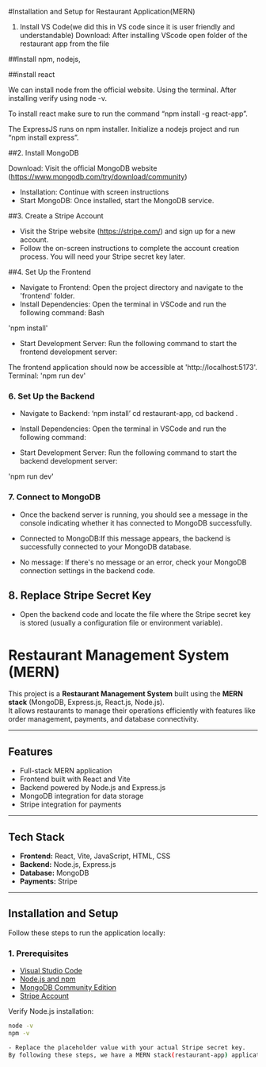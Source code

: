 #Installation and Setup for Restaurant Application(MERN)
1. Install VS Code(we did this in VS code since it is user friendly and understandable)
Download: After installing VScode open folder of the restaurant app from the file

##Install npm, nodejs,

##install react

We can install node from the official website. Using the terminal. After installing verify using
node -v.

To install react make sure to run the command “npm install -g react-app”.

The ExpressJS runs on npm installer. Initialize a nodejs project and run “npm install express”.

##2. Install MongoDB

Download: Visit the official MongoDB website
(https://www.mongodb.com/try/download/community)

- Installation: Continue with screen instructions
- Start MongoDB: Once installed, start the MongoDB service. 

##3. Create a Stripe Account

- Visit the Stripe website (https://stripe.com/) and sign up for a new account.
- Follow the on-screen instructions to complete the account creation process. You will need your
Stripe secret key later.

##4. Set Up the Frontend

- Navigate to Frontend: Open the project directory and navigate to the 'frontend' folder.
- Install Dependencies: Open the terminal in VSCode and run the following command:
 Bash

 'npm install'
- Start Development Server: Run the following command to start the frontend development
server:

The frontend application should now be accessible at 'http://localhost:5173'.
Terminal:
 'npm run dev'

### 6. Set Up the Backend
- Navigate to Backend: ‘npm install’
cd restaurant-app, cd backend .

- Install Dependencies: Open the terminal in VSCode and run the following command:
- Start Development Server: Run the following command to start the backend development
server:

'npm run dev'
### 7. Connect to MongoDB

- Once the backend server is running, you should see a message in the console indicating
whether it has connected to MongoDB successfully.

- Connected to MongoDB:If this message appears, the backend is successfully connected
to your MongoDB database.

 - No message: If there's no message or an error, check your MongoDB connection settings
in the backend code.

## 8. Replace Stripe Secret Key
- Open the backend code and locate the file where the Stripe secret key is stored (usually a
configuration file or environment variable).

# Restaurant Management System (MERN)

This project is a **Restaurant Management System** built using the **MERN stack** (MongoDB, Express.js, React.js, Node.js).  
It allows restaurants to manage their operations efficiently with features like order management, payments, and database connectivity.

---

## Features
- Full-stack MERN application
- Frontend built with React and Vite
- Backend powered by Node.js and Express.js
- MongoDB integration for data storage
- Stripe integration for payments

---

## Tech Stack
- **Frontend:** React, Vite, JavaScript, HTML, CSS  
- **Backend:** Node.js, Express.js  
- **Database:** MongoDB  
- **Payments:** Stripe  

---

## Installation and Setup

Follow these steps to run the application locally:

### 1. Prerequisites
- [Visual Studio Code](https://code.visualstudio.com/)  
- [Node.js and npm](https://nodejs.org/en/)  
- [MongoDB Community Edition](https://www.mongodb.com/try/download/community)  
- [Stripe Account](https://stripe.com/)  

Verify Node.js installation:
```bash
node -v
npm -v

- Replace the placeholder value with your actual Stripe secret key.
By following these steps, we have a MERN stack(restaurant-app) application running locally.
